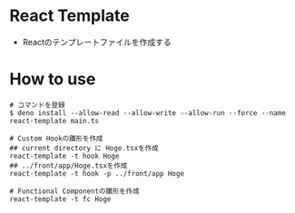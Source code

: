 # React Template

- Reactのテンプレートファイルを作成する

# How to use

```shell
# コマンドを登録
$ deno install --allow-read --allow-write --allow-run --force --name react-template main.ts

# Custom Hookの雛形を作成
## current directory に Hoge.tsxを作成
react-template -t hook Hoge 
## ../front/app/Hoge.tsxを作成
react-template -t hook -p ../front/app Hoge

# Functional Componentの雛形を作成
react-template -t fc Hoge
```
